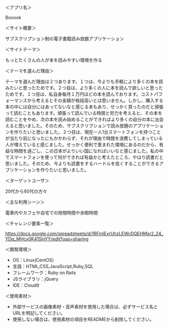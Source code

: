 ＜アプリ名＞

Booook

＜サイト概要＞

サブスクリプション制の電子書籍読み放題アプリケーション

＜サイトテーマ＞

もっとたくさんの人が本を読みやすい環境を作る

＜テーマを選んだ理由＞

テーマを選んだ理由は２つあります。１つは、今よりも手軽により多くの本を読みたいと思ったためです。２つ目は、より多くの人に本を読んで欲しいと思ったためです。１つ目は、私自身毎月１万円ほどの本を読んでおります。コストパフォーマンスから考えるとその金額が格段高いとは思いません。しかし、購入する本の中には自分にはあってないなと感じる本もあり、せっかく買ったのだと頑張って読むこともあります。頑張って読んでいる時間と労力を考えると、その本を読むことをやめ、次の本を読み始めることができればより多くの自分の本に出会えると思いました。そのため、サブスクリプションで読み放題のアプリケーションを作りたいと思いました。２つ目は、現在一人1台スマートフォンを持つことが当たり前になったにもかかわらず、それが理由で時間を浪費してしまっている人が増えていると感じました。せっかく便利で恵まれた環境にあるのだから、有益な時間を過ごし、この日本がよりいい国になればいいなと感じました。私の中でスマートフォンを使って何ができれば有益かと考えたところ、やはり読書だと思いました。そのため、今よりも読書をするハードルを低くすることができるアプリケーションを作りたいと思いました。

＜ターゲットユーザ＞

20代から60代の方々

＜主な利用シーン＞

電車内やカフェや自宅での隙間時間や余暇時間

＜チャレンジ要素一覧＞

https://docs.google.com/spreadsheets/d/1RFmlExrUhzLEWcDQEHMsr2_24_YDq_MHcx0K41SlnYY/edit?usp=sharing

＜開発環境＞

- OS：Linux(CentOS)
- 言語：HTML,CSS,JavaScript,Ruby,SQL
- フレームワーク：Ruby on Rails
- JSライブラリ：jQuery
- IDE：Cloud9

＜使用素材＞

- 外部サービスの画像素材・音声素材を使用した場合は、必ずサービス名とURLを明記してください。
- 使用しない場合は、使用素材の項目をREADMEから削除してください。
